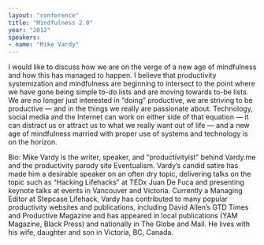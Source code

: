 ```yaml
---
layout: "conference"
title: "Mindfulness 2.0"
year: "2012"
speakers:
- name: "Mike Vardy"
---
```



I would like to discuss how we are on the verge of a new age of mindfulness
and how this has managed to happen. I believe that productivity systemization
and mindfulness are beginning to intersect to the point where we have gone
being simple to-do lists and are moving towards to-be lists. We are no longer
just interested in “doing” productive, we are striving to be productive — and
in the things we really are passionate about. Technology, social media and the
Internet can work on either side of that equation — it can distract us or
attract us to what we really want out of life — and a new age of mindfulness
married with proper use of systems and technology is on the horizon.

Bio: Mike Vardy is the writer, speaker, and “productivityist” behind Vardy.me
and the productivity parody site Eventualism. Vardy’s candid satire has made
him a desirable speaker on an often dry topic, delivering talks on the topic
such as “Hacking Lifehacks” at TEDx Juan De Fuca and presenting keynote talks
at events in Vancouver and Victoria. Currently a Managing Editor at Stepcase
Lifehack, Vardy has contributed to many popular productivity websites and
publications, including David Allen’s GTD Times and Productive Magazine and
has appeared in local publications (YAM Magazine, Black Press) and nationally
in The Globe and Mail. He lives with his wife, daughter and son in Victoria,
BC, Canada.


[//]: # (Retrieved from https://web.archive.org/web/20210413200729/https://www.ideawave.ca/2012-conference/mindfulness-2-0)